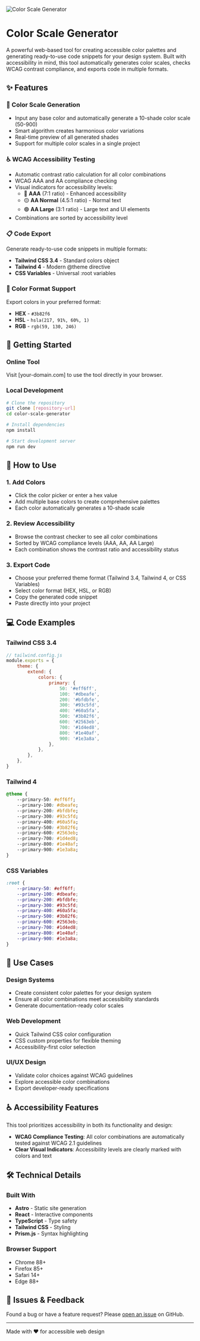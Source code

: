 ![Color Scale Generator](public/assets/og-image.png)

# Color Scale Generator

A powerful web-based tool for creating accessible color palettes and generating ready-to-use code snippets for your design system. Built with accessibility in mind, this tool automatically generates color scales, checks WCAG contrast compliance, and exports code in multiple formats.

## ✨ Features

### 🎨 Color Scale Generation

-   Input any base color and automatically generate a 10-shade color scale (50-900)
-   Smart algorithm creates harmonious color variations
-   Real-time preview of all generated shades
-   Support for multiple color scales in a single project

### ♿ WCAG Accessibility Testing

-   Automatic contrast ratio calculation for all color combinations
-   WCAG AAA and AA compliance checking
-   Visual indicators for accessibility levels:
    -   🔵 **AAA** (7:1 ratio) - Enhanced accessibility
    -   🟡 **AA Normal** (4.5:1 ratio) - Normal text
    -   🟢 **AA Large** (3:1 ratio) - Large text and UI elements
-   Combinations are sorted by accessibility level

### 📋 Code Export

Generate ready-to-use code snippets in multiple formats:

-   **Tailwind CSS 3.4** - Standard colors object
-   **Tailwind 4** - Modern @theme directive
-   **CSS Variables** - Universal :root variables

### 🎯 Color Format Support

Export colors in your preferred format:

-   **HEX** - `#3b82f6`
-   **HSL** - `hsla(217, 91%, 60%, 1)`
-   **RGB** - `rgb(59, 130, 246)`

## 🚀 Getting Started

### Online Tool

Visit [your-domain.com] to use the tool directly in your browser.

### Local Development

```bash
# Clone the repository
git clone [repository-url]
cd color-scale-generator

# Install dependencies
npm install

# Start development server
npm run dev
```

## 📖 How to Use

### 1. Add Colors

-   Click the color picker or enter a hex value
-   Add multiple base colors to create comprehensive palettes
-   Each color automatically generates a 10-shade scale

### 2. Review Accessibility

-   Browse the contrast checker to see all color combinations
-   Sorted by WCAG compliance levels (AAA, AA, AA Large)
-   Each combination shows the contrast ratio and accessibility status

### 3. Export Code

-   Choose your preferred theme format (Tailwind 3.4, Tailwind 4, or CSS Variables)
-   Select color format (HEX, HSL, or RGB)
-   Copy the generated code snippet
-   Paste directly into your project

## 💻 Code Examples

### Tailwind CSS 3.4

```javascript
// tailwind.config.js
module.exports = {
	theme: {
		extend: {
			colors: {
				primary: {
					50: '#eff6ff',
					100: '#dbeafe',
					200: '#bfdbfe',
					300: '#93c5fd',
					400: '#60a5fa',
					500: '#3b82f6',
					600: '#2563eb',
					700: '#1d4ed8',
					800: '#1e40af',
					900: '#1e3a8a',
				},
			},
		},
	},
}
```

### Tailwind 4

```css
@theme {
	--primary-50: #eff6ff;
	--primary-100: #dbeafe;
	--primary-200: #bfdbfe;
	--primary-300: #93c5fd;
	--primary-400: #60a5fa;
	--primary-500: #3b82f6;
	--primary-600: #2563eb;
	--primary-700: #1d4ed8;
	--primary-800: #1e40af;
	--primary-900: #1e3a8a;
}
```

### CSS Variables

```css
:root {
	--primary-50: #eff6ff;
	--primary-100: #dbeafe;
	--primary-200: #bfdbfe;
	--primary-300: #93c5fd;
	--primary-400: #60a5fa;
	--primary-500: #3b82f6;
	--primary-600: #2563eb;
	--primary-700: #1d4ed8;
	--primary-800: #1e40af;
	--primary-900: #1e3a8a;
}
```

## 🎯 Use Cases

### Design Systems

-   Create consistent color palettes for your design system
-   Ensure all color combinations meet accessibility standards
-   Generate documentation-ready color scales

### Web Development

-   Quick Tailwind CSS color configuration
-   CSS custom properties for flexible theming
-   Accessibility-first color selection

### UI/UX Design

-   Validate color choices against WCAG guidelines
-   Explore accessible color combinations
-   Export developer-ready specifications

## ♿ Accessibility Features

This tool prioritizes accessibility in both its functionality and design:

-   **WCAG Compliance Testing**: All color combinations are automatically tested against WCAG 2.1 guidelines
-   **Clear Visual Indicators**: Accessibility levels are clearly marked with colors and text

## 🛠 Technical Details

### Built With

-   **Astro** - Static site generation
-   **React** - Interactive components
-   **TypeScript** - Type safety
-   **Tailwind CSS** - Styling
-   **Prism.js** - Syntax highlighting

### Browser Support

-   Chrome 88+
-   Firefox 85+
-   Safari 14+
-   Edge 88+

## 🐛 Issues & Feedback

Found a bug or have a feature request? Please [open an issue](https://github.com/Samalmohanna1/designer-utils/issues) on GitHub.

---

Made with ❤️ for accessible web design
